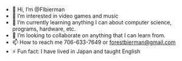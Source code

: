 - 👋 Hi, I’m @Flbierman
- 👀 I’m interested in video games and music
- 🌱 I’m currently learning anything I can about computer science, programs, hardware, etc. 
- 💞️ I’m looking to collaborate on anything that I can learn from.
- 📫 How to reach me 706-633-7649 or forestbierman@gmail.com
- ⚡ Fun fact: I have lived in Japan and taught English

